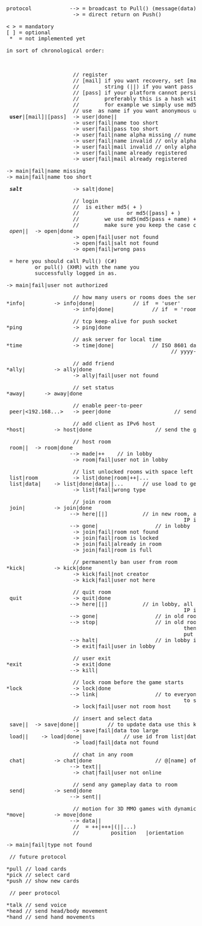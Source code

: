 <pre>
protocol            --> = broadcast to Pull() (message(data) for XHR)
                     -> = direct return on Push()

< > = mandatory
[ ] = optional
 *  = not implemented yet

in sort of chronological order:

<type>                 <echo>
 
                     // register
                     // [mail] if you want recovery, set [mail] to empty 
                     //        string (||) if you want pass without mail
                     // [pass] if your platform cannot persist the key 
                     //        preferably this is a hash with salt 
                     //        for example we simply use md5(pass + name)
                     // use <id> as name if you want anonymous users
 <b>user</b>|[mail]|[pass]  -> user|done|<key>|<id>
                     -> user|fail|name too short
                     -> user|fail|pass too short
                     -> user|fail|name alpha missing // numeric reserved for <id>
                     -> user|fail|name invalid // only alphanumeric and .
                     -> user|fail|mail invalid // only alphanumeric and .@-+
                     -> user|fail|name already registered
                     -> user|fail|mail already registered
 
-> main|fail|name missing
-> main|fail|name too short
 
 <b><i>salt</i></b>                -> salt|done|<salt>
 
                     // login
                     // <hash> is either md5(<key> + <salt>)
                     //               or md5([pass] + <salt>)
                     //        we use md5(md5(pass + name) + <salt>)
                     //        make sure you keep the case correct
 <i>open</i>|<salt>|<hash>  -> open|done
                     -> open|fail|user not found
                     -> open|fail|salt not found
                     -> open|fail|wrong pass

<pull> = here you should call Pull(<name>) (C#)
         or pull(<name>) (XHR) with the name you
         successfully logged in as.

-> main|fail|user not authorized

                     // how many users or rooms does the server host
*info|<type>         -> info|done|<user>            // if <type> = 'user'
                     -> info|done|<room>            // if <type> = 'room'
                     
                     // tcp keep-alive for push socket
*ping                -> ping|done

                     // ask server for local time
*time                -> time|done|<date>            // ISO 8601 date
                                                    // yyyy-MM-dd'T'HH:mm:ss.SSSZ

                     // add friend
*ally|<name>         -> ally|done
                     -> ally|fail|user not found

                     // set status
*away|<boolean>      -> away|done

                     // enable peer-to-peer
 peer|<192.168...>   -> peer|done                    // send the internal IP

                     // add client as IPv6 host
*host|<IPv6>         -> host|done                    // send the global IPv6

                     // host room
 room|<type>|<size>  -> room|done
                    --> made|<name>+<type>+<size>    // in lobby
                     -> room|fail|user not in lobby

                     // list unlocked rooms with space left or data
 list|room           -> list|done|room|<name>+<type>+<size>|...
 list|data|<type>    -> list|done|data|<id>|...      // use load to get data
                     -> list|fail|wrong type

                     // join room
 join|<name>         -> join|done
                    --> here|<name>[|<ip>]           // in new room, all to all
                                                        IP if peer was set
                    --> gone|<name>                  // in lobby
                     -> join|fail|room not found
                     -> join|fail|room is locked
                     -> join|fail|already in room
                     -> join|fail|room is full

                     // permanently ban user from room
*kick|<name>         -> kick|done
                     -> kick|fail|not creator
                     -> kick|fail|user not here
 
                     // quit room
 quit                -> quit|done
                    --> here|<name>[|<ip>]           // in lobby, all to all
                                                        IP if peer was set
                    --> gone|<name>                  // in old room OR
                    --> stop|<name>                  // in old room when maker leaves 
                                                        then room is dropped and everyone 
                                                        put back in lobby
                    --> halt|<name>                  // in lobby if creator or last user leaves
                     -> exit|fail|user in lobby

                     // user exit
*exit                -> exit|done
                    --> kill|<name>
                    
                     // lock room before the game starts
*lock                -> lock|done
                    --> link|<name>                  // to everyone in room, can be used 
                                                        to start the game
                     -> lock|fail|user not room host

                     // insert and select data
 save|<type>|<json>  -> save|done|<id>|<key>         // to update data use this key in json
                     -> save|fail|data too large
 load|<type>|<id>    -> load|done|<json>             // use id from list|data|<type>
                     -> load|fail|data not found

                     // chat in any room
 chat|<text>         -> chat|done                    // @[name] of private destination
                    --> text|<name>|<text>
                     -> chat|fail|user not online

                     // send any gameplay data to room
 send|<data>         -> send|done
                    --> sent|<name>|<data>
 
                     // motion for 3D MMO games with dynamic here/gone
*move|<data>         -> move|done
                    --> data|<name>|<data>
                     // <data> = <x>+<y>+<z>|<x>+<y>+<z>+<w>|<action>(|<speed>|...)
                     //          position   |orientation    |key/button

-> main|fail|type not found

<soon> // future protocol

*pull // load cards
*pick // select card
*push // show new cards

<peer> // peer protocol

*talk // send voice
*head // send head/body movement
*hand // send hand movements
</pre>